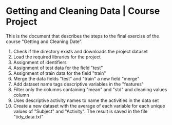 # Getting and Cleaning Data | Course Project

This is the document that describes the steps to the final exercise of the course "Getting and Cleaning Date". 

  1. Check if the directory exists and downloads the project dataset
  2. Load the required libraries for the project
  3. Assignment of identifiers
  4. Assignment of test data for the field "test"
  5. Assignment of train data for the field "train"
  6. Merge the data fields "test" and "train" a new field "merge"
  7. Add dataset name tags descriptive variables in the "features"
  8. Filter only the columns containing "mean" and "std" and cleaning values column
  9. Uses descriptive activity names to name the activities in the data set
  10. Create a new dataset with the average of each variable for each unique values of "Subject" and "Activity". The result is saved in the file "tidy_data.txt"

